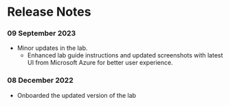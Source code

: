 # Release Notes

### 09 September 2023

 - Minor updates in the lab.   
   - Enhanced lab guide instructions and updated screenshots with latest UI from Microsoft Azure for better user experience.

### 08 December 2022

 - Onboarded the updated version of the lab
